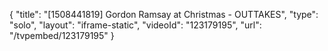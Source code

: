{
    "title": "[1508441819] Gordon Ramsay at Christmas - OUTTAKES",
    "type": "solo",
    "layout": "iframe-static",
    "videoId": "123179195",
    "url": "\/tvpembed\/123179195"
}